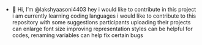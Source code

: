 - 👋 Hi, I’m @lakshyaasoni4403
hey i would like to contribute in this project
i am currently learning coding languages
i would like to contribute to this repository with some suggestions
participants uploading their projects can enlarge font size
improving representation styles can be helpful
for codes, renaming variables can help fix certain bugs

<!---
lakshyaasoni4403/lakshyaasoni4403 is a ✨ special ✨ repository because its `README.md` (this file) appears on your GitHub profile.
You can click the Preview link to take a look at your changes.
--->
